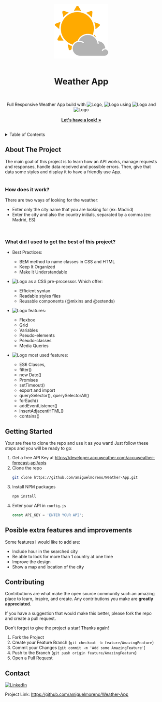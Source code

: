 <!-- PROJECT LOGO -->
<br />
<div align="center">
  <a href="https://github.com/amiguelmoreno/Weather-App">
    <img src="img/favicon.png" alt="Logo" width="180">
  </a>
  <br />
  <br />
  <h1>Weather App</h1>
  <br />
  <p align="center">
    Full Responsive Weather App build with <img src="https://img.shields.io/badge/-HTML5-orange" alt="Logo">,  <img src="https://img.shields.io/badge/-CSS3-blue" alt="Logo"> using <img src="https://img.shields.io/badge/-SASS-ff69b4" alt="Logo"> and <img src="https://img.shields.io/badge/-JS-yellow" alt="Logo">
    <br />
    <br />
    <a href="https://github.com/amiguelmoreno/Weather-App"><strong>Let's have a look! »</strong></a>
    <br />
    <br />
  </p>
</div>

<!-- TABLE OF CONTENTS -->
<details>
  <summary>Table of Contents</summary>
  <ol>
    <li>
      <a href="#about-the-project">About The Project</a>
    </li>
    <li>
      <a href="#getting-started">Getting Started</a>
    </li>
    <li><a href="#contributing">Contributing</a></li>
    <li>
      <a href="#posible-extra-features-and-improvements">Posible extra features and improvements</a>
    </li>
    <li><a href="#contact">Contact</a></li>
  </ol>
</details>


<!-- ABOUT THE PROJECT -->
## About The Project

The main goal of this project is to learn how an API works, manage requests and responses, handle data received and possible errors. Then, give that data some styles and display it to have a friendly use App.
<br />
<br />
### How does it work?

There are two ways of looking for the weather:
  * Enter only the city name that you are looking for (ex: Madrid)
  * Enter the city and also the country initials, separated by a comma (ex: Madrid, ES)
<br />

### What did I used to get the best of this project?

  * Best Practices:
    * BEM method to name classes in CSS and HTML  
    * Keep It Organized
    * Make It Understandable
  
  * <img src="https://img.shields.io/badge/-SASS-ff69b4" alt="Logo"> as a CSS pre-processor. Which offer:
    * Efficient syntax
    * Readable styles files
    * Reusable components (@mixins and @extends)
  
  * <img src="https://img.shields.io/badge/-CSS3-blue" alt="Logo"> features:
    * Flexbox 
    * Grid
    * Variables
    * Pseudo-elements
    * Pseudo-classes
    * Media Queries

  * <img src="https://img.shields.io/badge/-JS-yellow" alt="Logo"> most used features:
    * ES6 Classes,
    * filter()
    * new Date()
    * Promises
    * setTimeout()
    * export and import
    * querySelector(), querySelectorAll()
    * forEach()
    * addEventListener()
    * insertAdjacentHTML()
    * contains()
    

<!-- GETTING STARTED -->
## Getting Started

Your are free to clone the repo and use it as you want! Just follow these steps and you will be ready to go:

1. Get a free API Key at https://developer.accuweather.com/accuweather-forecast-api/apis
2. Clone the repo
   ```sh
   git clone https://github.com/amiguelmoreno/Weather-App.git
   ```
3. Install NPM packages
   ```sh
   npm install
   ```
4. Enter your API in `config.js`
   ```js
   const API_KEY = 'ENTER YOUR API';
   ```
   
## Posible extra features and improvements

Some features I would like to add are:

 * Include hour in the searched city
 * Be able to look for more than 1 country at one time
 * Improve the design
 * Show a map and location of the city

<!-- CONTRIBUTING -->
## Contributing

Contributions are what make the open source community such an amazing place to learn, inspire, and create. Any contributions you make are **greatly appreciated**.

If you have a suggestion that would make this better, please fork the repo and create a pull request.

Don't forget to give the project a star! Thanks again!

1. Fork the Project
2. Create your Feature Branch (`git checkout -b feature/AmazingFeature`)
3. Commit your Changes (`git commit -m 'Add some AmazingFeature'`)
4. Push to the Branch (`git push origin feature/AmazingFeature`)
5. Open a Pull Request


<!-- CONTACT -->
## Contact

[![LinkedIn][linkedin-shield]][linkedin-url] 

Project Link: https://github.com/amiguelmoreno/Weather-App


<!-- MARKDOWN LINKS & IMAGES -->
<!-- https://www.markdownguide.org/basic-syntax/#reference-style-links -->
[linkedin-shield]: https://img.shields.io/badge/-LinkedIn-black.svg?style=for-the-badge&logo=linkedin&colorB=555
[linkedin-url]: https://www.linkedin.com/in/miguelmoreno00/
